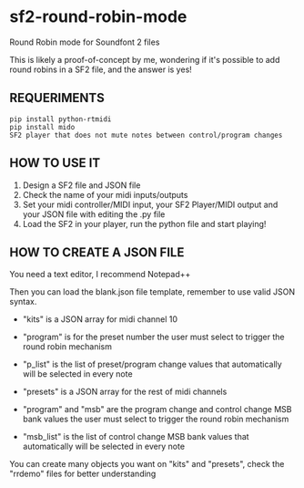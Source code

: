 # sf2-round-robin-mode
Round Robin mode for Soundfont 2 files

This is likely a proof-of-concept by me, wondering if it's possible to add round robins in a SF2 file, and the answer is yes!

## REQUERIMENTS
```
pip install python-rtmidi
pip install mido
SF2 player that does not mute notes between control/program changes
```

## HOW TO USE IT
1. Design a SF2 file and JSON file
2. Check the name of your midi inputs/outputs
3. Set your midi controller/MIDI input, your SF2 Player/MIDI output and your JSON file with editing the .py file
4. Load the SF2 in your player, run the python file and start playing!

## HOW TO CREATE A JSON FILE
You need a text editor, I recommend Notepad++

Then you can load the blank.json file template, remember to use valid JSON syntax.

* "kits" is a JSON array for midi channel 10
* "program" is for the preset number the user must select to trigger the round robin mechanism
* "p_list" is the list of preset/program change values that automatically will be selected in every note


* "presets" is a JSON array for the rest of midi channels
* "program" and "msb" are the program change and control change MSB bank values the user must select to trigger the round robin mechanism
* "msb_list" is the list of control change MSB bank values that automatically will be selected in every note


You can create many objects you want on "kits" and "presets", check the "rrdemo" files for better understanding
